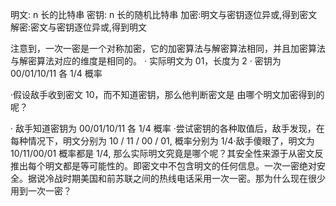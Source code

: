 明文: n 长的比特串
密钥: n 长的随机比特串
加密:明文与密钥逐位异或,得到密文
解密:密文与密钥逐位异或,得到明文

注意到，一次一密是一个对称加密，它的加密算法与解密算法相同，并且加密算法与解密算法对应的维度是相同的。
· 实际明文为 01，长度为 2
· 密钥为 00/01/10/11 各 1/4 概率

·假设敌手收到密文 10，而不知道密钥，那么他判断密文是
由哪个明文加密得到的呢？

· 敌手知道密钥为 00/01/10/11 各 1/4 概率
·尝试密钥的各种取值后，敌手发现，在每种情况下，明文分别为 10 / 11 / 00 / 01, 概率分别为 1/4·敌手傻眼了，明文为 10/11/00/01 概率都是 1/4, 那么实际明文究竟是哪个呢？其安全性来源于从密文反推出每个明文都是等可能性的。即密文中不包含明文的任何信息。一次一密绝对安全。据说冷战时期美国和前苏联之间的热线电话采用一次一密。那为什么现在很少用到一次一密？